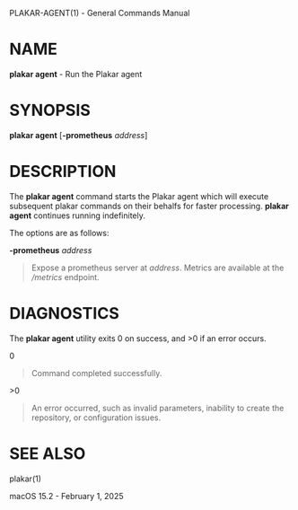 PLAKAR-AGENT(1) - General Commands Manual

# NAME

**plakar agent** - Run the Plakar agent

# SYNOPSIS

**plakar agent**
\[**-prometheus**&nbsp;*address*]

# DESCRIPTION

The
**plakar agent**
command starts the Plakar agent which will execute subsequent
plakar
commands on their behalfs for faster processing.
**plakar agent**
continues running indefinitely.

The options are as follows:

**-prometheus** *address*

> Expose a prometheus server at
> *address*.
> Metrics are available at the
> */metrics*
> endpoint.

# DIAGNOSTICS

The **plakar agent** utility exits&#160;0 on success, and&#160;&gt;0 if an error occurs.

0

> Command completed successfully.

&gt;0

> An error occurred, such as invalid parameters, inability to create the
> repository, or configuration issues.

# SEE ALSO

plakar(1)

macOS 15.2 - February 1, 2025
